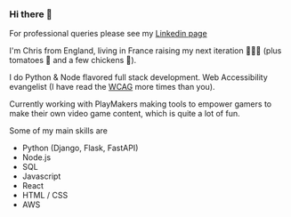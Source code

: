 ### Hi there 👋

For professional queries please see my [Linkedin page](https://www.linkedin.com/in/christopher-berry-346442253/)

I'm Chris from England, living in France raising my next iteration 🧒🧒🧒 (plus tomatoes 🍅 and a few chickens 🐔).

I do Python & Node flavored full stack development. Web Accessibility evangelist (I have read the [WCAG](https://www.w3.org/WAI/standards-guidelines/wcag/) more times than you). 

Currently working with PlayMakers making tools to empower gamers to make their own video game content, which is quite a lot of fun.

Some of my main skills are

- Python (Django, Flask, FastAPI)
- Node.js
- SQL
- Javascript
- React
- HTML / CSS
- AWS
